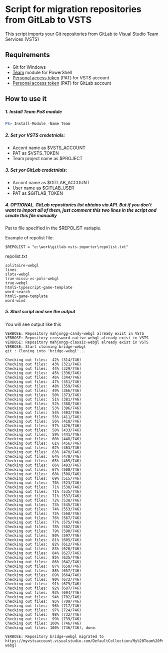 # Script for migration repositories from GitLab to VSTS

This script imports your Git repositories from GitLab to Visual Studio Team Services (VSTS)

## Requirements

 * Git for Windows
 * [Team](https://github.com/DarqueWarrior/team) module for PowerShell 
 * [Personal access token](https://www.visualstudio.com/en-us/docs/setup-admin/team-services/use-personal-access-tokens-to-authenticate) (PAT) for VSTS account
 * [Personal access token](https://docs.gitlab.com/ee/api/README.html#personal-access-tokens) (PAT) for GitLab account

## How to use it

##### 1. Install Team PoS module 

```powershell
PS> Install-Module -Name Team
```

##### 2. Set yor VSTS credetnials:
* Accont name as $VSTS_ACCOUNT
* PAT as $VSTS_TOKEN 
* Team project name as $PROJECT

##### 3. Set yor GitLab credetnials:
* Accont name as $GITLAB_ACCOUNT
* User name as $GITLAB_USER
* PAT as $GITLAB_TOKEN

##### 4. OPTIONAL. GitLab repositories list obtains via API. But if you don't want to import all of them, just comment this two lines in the script and create this file manually
Pat to file specified in the $REPOLIST variaple.

Example of repolist file:
```
$REPOLIST = "e:\work\gitlab-vsts-importer\repolist.txt"
```
repolist.txt
```
solitaire-webgl
lines
slots-webgl
true-missu-vs-pols-webgl
true-webgl
html5-typescript-game-template
word-search
html5-game-template
word-wind
```

##### 5. Start script and see the output

You will see output like this

```
VERBOSE: Repository mahjongg-candy-webgl already exist in VSTS
VERBOSE: Repository crossword-native-webgl already exist in VSTS
VERBOSE: Repository mahjongg-classic-webgl already exist in VSTS
VERBOSE: Start clonning bridge-webgl
git : Cloning into 'bridge-webgl'...
 
Checking out files:  42% (314/746)   
Checking out files:  43% (321/746)   
Checking out files:  44% (329/746)   
Checking out files:  45% (336/746)   
Checking out files:  46% (344/746)   
Checking out files:  47% (351/746)   
Checking out files:  48% (359/746)   
Checking out files:  49% (366/746)   
Checking out files:  50% (373/746)   
Checking out files:  51% (381/746)   
Checking out files:  52% (388/746)   
Checking out files:  53% (396/746)   
Checking out files:  54% (403/746)   
Checking out files:  55% (411/746)   
Checking out files:  56% (418/746)   
Checking out files:  57% (426/746)   
Checking out files:  58% (433/746)   
Checking out files:  59% (441/746)   
Checking out files:  60% (448/746)   
Checking out files:  61% (456/746)   
Checking out files:  62% (463/746)   
Checking out files:  63% (470/746)   
Checking out files:  64% (478/746)   
Checking out files:  65% (485/746)   
Checking out files:  66% (493/746)   
Checking out files:  67% (500/746)   
Checking out files:  68% (508/746)   
Checking out files:  69% (515/746)   
Checking out files:  70% (523/746)   
Checking out files:  71% (530/746)   
Checking out files:  71% (535/746)   
Checking out files:  71% (537/746)   
Checking out files:  72% (538/746)   
Checking out files:  73% (545/746)   
Checking out files:  74% (553/746)   
Checking out files:  75% (560/746)   
Checking out files:  76% (567/746)   
Checking out files:  77% (575/746)   
Checking out files:  78% (582/746)   
Checking out files:  79% (590/746)   
Checking out files:  80% (597/746)   
Checking out files:  81% (605/746)   
Checking out files:  82% (612/746)   
Checking out files:  83% (620/746)   
Checking out files:  84% (627/746)   
Checking out files:  85% (635/746)   
Checking out files:  86% (642/746)   
Checking out files:  87% (650/746)   
Checking out files:  88% (657/746)   
Checking out files:  89% (664/746)   
Checking out files:  90% (672/746)   
Checking out files:  91% (679/746)   
Checking out files:  92% (687/746)   
Checking out files:  93% (694/746)   
Checking out files:  94% (702/746)   
Checking out files:  95% (709/746)   
Checking out files:  96% (717/746)   
Checking out files:  97% (724/746)   
Checking out files:  98% (732/746)   
Checking out files:  99% (739/746)   
Checking out files: 100% (746/746)   
Checking out files: 100% (746/746), done.

VERBOSE: Repository bridge-webgl migrated to https://myvstsaccount.visualstudio.com/DefaultCollection/My%20Team%20Project/_git/bridge-webgl
```
